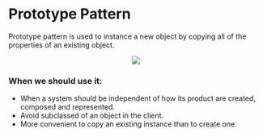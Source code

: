 # Prototype Pattern
Prototype pattern is used to instance a new object by copying all of the properties of an existing object.

<p align="center">
  <img src="https://user-images.githubusercontent.com/25744906/75609999-077eb380-5b40-11ea-833b-9e0789e1f35d.png">
</p>

### When we should use it:
 - When a system should be independent of how its product are created, composed and represented.
 - Avoid subclassed of an object in the client.
 - More convenient to copy an existing instance than to create one. 
